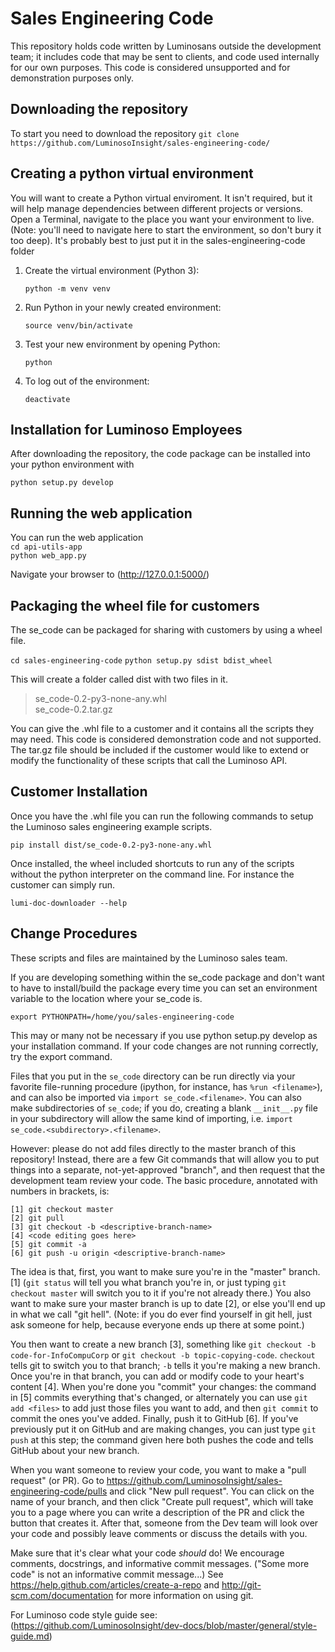 Sales Engineering Code
======================

This repository holds code written by Luminosans outside the development
team; it includes code that may be sent to clients, and code used internally
for our own purposes. This code is considered unsupported and for demonstration
purposes only.

## Downloading the repository

To start you need to download the repository
`git clone https://github.com/LuminosoInsight/sales-engineering-code/`

## Creating a python virtual environment

You will want to create a Python virtual enviroment. It isn't required, but it 
will help manage dependencies between different projects or versions. Open a 
Terminal, navigate to the place you want your environment to live. (Note: 
you'll need to navigate here to start the environment, so don't bury it too 
deep). It's probably best to just put it in the sales-engineering-code folder

1. Create the virtual environment (Python 3):

    `python -m venv venv`

1. Run Python in your newly created environment:

    `source venv/bin/activate`

1. Test your new environment by opening Python:

    `python`

1. To log out of the environment:

    `deactivate`


## Installation for Luminoso Employees

After downloading the repository, the code package can be installed into your 
python environment with

`python setup.py develop`

## Running the web application

You can run the web application\
`cd api-utils-app`\
`python web_app.py`

Navigate your browser to (http://127.0.0.1:5000/)

##  Packaging the wheel file for customers

The se_code can be packaged for sharing with customers by using a wheel file.

`cd sales-engineering-code`
`python setup.py sdist bdist_wheel`

This will create a folder called dist with two files in it.

> se_code-0.2-py3-none-any.whl\
> se_code-0.2.tar.gz

You can give the .whl file to a customer and it contains all the scripts they may need. This code is considered demonstration code and not supported. The tar.gz file should be included if the customer would like to extend or modify the functionality of these scripts that call the Luminoso API.

## Customer Installation

Once you have the .whl file you can run the following commands to setup the Luminoso sales engineering example scripts.

`pip install dist/se_code-0.2-py3-none-any.whl`

Once installed, the wheel included shortcuts to run any of the scripts without the python interpreter on the command line. For instance the customer can simply run.

`lumi-doc-downloader --help`

## Change Procedures

These scripts and files are maintained by the Luminoso sales team.

If you are developing something within the se_code package and don't want to have to install/build the package every time you can set an environment variable to the location where your se_code is.

`export PYTHONPATH=/home/you/sales-engineering-code`

This may or many not be necessary if you use python setup.py develop as your
installation command. If your code changes are not running correctly, try
the export command.

Files that you put in the `se_code` directory can be run directly via your
favorite file-running procedure (ipython, for instance, has `%run <filename>`),
and can also be imported via `import se_code.<filename>`. You can also make
subdirectories of `se_code`; if you do, creating a blank `__init__.py` file in
your subdirectory will allow the same kind of importing, i.e. `import se_code.<subdirectory>.<filename>`.

However: please do not add files directly to the master branch of this
repository! Instead, there are a few Git commands that will allow you to put
things into a separate, not-yet-approved "branch", and then request that the
development team review your code.  The basic procedure, annotated with numbers
in brackets, is:

```
[1] git checkout master
[2] git pull
[3] git checkout -b <descriptive-branch-name>
[4] <code editing goes here>
[5] git commit -a
[6] git push -u origin <descriptive-branch-name>
```

The idea is that, first, you want to make sure you're in the "master"
branch. [1] (`git status` will tell you what branch you're in, or just typing
`git checkout master` will switch you to it if you're not already there.) You
also want to make sure your master branch is up to date [2], or else you'll end
up in what we call "git hell". (Note: if you do ever find yourself in git hell,
just ask someone for help, because everyone ends up there at some point.)

You then want to create a new branch [3], something like `git checkout -b
code-for-InfoCompuCorp` or `git checkout -b topic-copying-code`. `checkout`
tells git to switch you to that branch; `-b` tells it you're making a new
branch.  Once you're in that branch, you can add or modify code to your heart's
content [4].  When you're done you "commit" your changes: the command in [5]
commits everything that's changed, or alternately you can use `git add <files>`
to add just those files you want to add, and then `git commit` to commit the
ones you've added.  Finally, push it to GitHub [6]. If you've previously put it
on GitHub and are making changes, you can just type `git push` at this step;
the command given here both pushes the code and tells GitHub about your new
branch.

When you want someone to review your code, you want to make a "pull request"
(or PR).  Go to https://github.com/LuminosoInsight/sales-engineering-code/pulls
and click "New pull request". You can click on the name of your branch, and
then click "Create pull request", which will take you to a page where you can
write a description of the PR and click the button that creates it.  After
that, someone from the Dev team will look over your code and possibly leave
comments or discuss the details with you.

Make sure that it's clear what your code *should* do! We encourage comments,
docstrings, and informative commit messages.  ("Some more code" is not an
informative commit message...)  See https://help.github.com/articles/create-a-repo and http://git-scm.com/documentation for more information on using git.

For Luminoso code style guide see: (https://github.com/LuminosoInsight/dev-docs/blob/master/general/style-guide.md)




